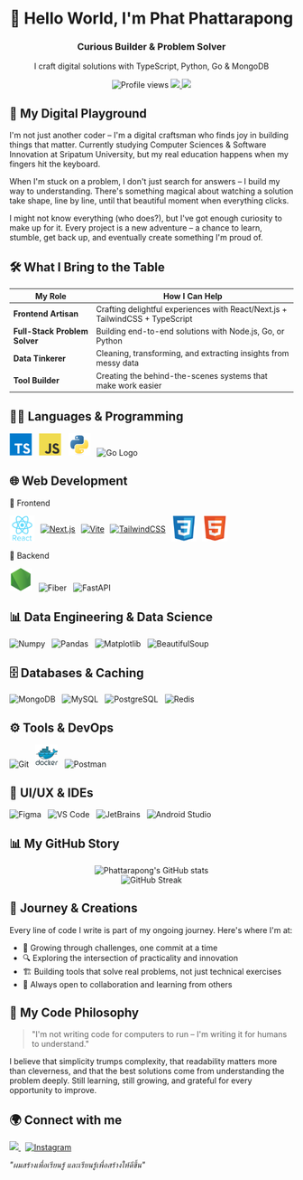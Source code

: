# <div align="center">👋 Hello World, I'm Phat Phattarapong</div>

<div align="center">
  <h3>Curious Builder & Problem Solver</h3>
  <p>I craft digital solutions with TypeScript, Python, Go & MongoDB</p>
  
  <img src="https://komarev.com/ghpvc/?username=Phattarapong26&label=Profile%20views&color=0e75b6&style=flat" alt="Profile views" />
  
  <a href="mailto:phattarapong.phe@gmail.com">
    <img src="https://img.shields.io/badge/Email-D14836?style=for-the-badge&logo=gmail&logoColor=white"/>
  </a>
  <a href="https://www.instagram.com/thirough5/">
    <img src="https://img.shields.io/badge/Instagram-E4405F?style=for-the-badge&logo=instagram&logoColor=white"/>
  </a>
</div>

## 🧠 My Digital Playground

I'm not just another coder – I'm a digital craftsman who finds joy in building things that matter. Currently studying Computer Sciences & Software Innovation at Sripatum University, but my real education happens when my fingers hit the keyboard.

When I'm stuck on a problem, I don't just search for answers – I build my way to understanding. There's something magical about watching a solution take shape, line by line, until that beautiful moment when everything clicks.

I might not know everything (who does?), but I've got enough curiosity to make up for it. Every project is a new adventure – a chance to learn, stumble, get back up, and eventually create something I'm proud of.

## 🛠️ What I Bring to the Table

| My Role | How I Can Help |
|------|------------|
| **Frontend Artisan** | Crafting delightful experiences with React/Next.js + TailwindCSS + TypeScript |
| **Full-Stack Problem Solver** | Building end-to-end solutions with Node.js, Go, or Python |
| **Data Tinkerer** | Cleaning, transforming, and extracting insights from messy data |
| **Tool Builder** | Creating the behind-the-scenes systems that make work easier |

## 🧑‍💻 Languages & Programming
<p align="left"> 
  <img src="https://raw.githubusercontent.com/devicons/devicon/master/icons/typescript/typescript-original.svg" alt="TypeScript" width="40"/> &nbsp; 
  <img src="https://raw.githubusercontent.com/devicons/devicon/master/icons/javascript/javascript-original.svg" alt="JavaScript" width="40"/> &nbsp; 
  <img src="https://raw.githubusercontent.com/devicons/devicon/master/icons/python/python-original.svg" alt="Python" width="40"/> &nbsp; 
  <img src="https://go.dev/blog/go-brand/Go-Logo/PNG/Go-Logo_Blue.png" alt="Go Logo" width="100"/>
</p>

## 🌐 Web Development
🔹 Frontend
<p align="left" style="display: flex; gap: 10px; align-items: center; flex-wrap: wrap;">
  <!-- React -->
  <a href="https://reactjs.org/" target="_blank" rel="noreferrer" title="React">
    <img src="https://raw.githubusercontent.com/devicons/devicon/master/icons/react/react-original-wordmark.svg" alt="React" width="45"/>
  </a>

  <!-- Next.js -->
  <a href="https://nextjs.org/" target="_blank" rel="noreferrer" title="Next.js">
    <img src="https://cdn.worldvectorlogo.com/logos/nextjs-2.svg" alt="Next.js" width="45"/>
  </a>

  <!-- Vite -->
  <a href="https://vitejs.dev/" target="_blank" rel="noreferrer" title="Vite">
    <img src="https://vitejs.dev/logo.svg" alt="Vite" width="45"/>
  </a>

  <!-- TailwindCSS -->
  <a href="https://tailwindcss.com/" target="_blank" rel="noreferrer" title="Tailwind CSS">
    <img src="https://www.vectorlogo.zone/logos/tailwindcss/tailwindcss-icon.svg" alt="TailwindCSS" width="45"/>
  </a>

  <!-- CSS3 -->
  <a href="https://developer.mozilla.org/en-US/docs/Web/CSS" target="_blank" rel="noreferrer" title="CSS3">
    <img src="https://raw.githubusercontent.com/devicons/devicon/master/icons/css3/css3-original.svg" alt="CSS3" width="45"/>
  </a>

  <!-- HTML5 -->
  <a href="https://developer.mozilla.org/en-US/docs/Web/HTML" target="_blank" rel="noreferrer" title="HTML5">
    <img src="https://raw.githubusercontent.com/devicons/devicon/master/icons/html5/html5-original.svg" alt="HTML5" width="45"/>
  </a>
</p>


🔸 Backend
<p align="left"> 
  <img src="https://raw.githubusercontent.com/devicons/devicon/master/icons/nodejs/nodejs-original.svg" alt="Node.js" width="40"/> &nbsp; 
  <img src="https://miro.medium.com/v2/1*a7ytXef1ykQ6X4ieVz-PUg.png" alt="Fiber" width="75" height="40"/> &nbsp; 
  <img src="https://cdn.worldvectorlogo.com/logos/fastapi.svg" alt="FastAPI" width="40"/> &nbsp;
</p>

## 📊 Data Engineering & Data Science
<p align="left"> 
  <img src="https://upload.wikimedia.org/wikipedia/commons/1/1a/NumPy_logo.svg" alt="Numpy" width="60"/> &nbsp; 
  <img src="https://img.icons8.com/color/512/pandas.png" alt="Pandas" width="40"/> &nbsp; 
  <img src="https://www.jumpingrivers.com/blog/customising-matplotlib/matplot_title_logo.png" alt="Matplotlib" width="60"/> &nbsp; 
  <img src="https://datascientest.com/en/files/2024/01/beautiful-soup.png" alt="BeautifulSoup" width="60"/> &nbsp;
</p>

## 🗄️ Databases & Caching
<p align="left"> 
  <img src="https://www.svgrepo.com/show/331488/mongodb.svg" alt="MongoDB" width="40"/> &nbsp; 
  <img src="https://cdn-icons-png.flaticon.com/512/5968/5968313.png" alt="MySQL" width="40"/> &nbsp; 
  <img src="https://upload.wikimedia.org/wikipedia/commons/thumb/2/29/Postgresql_elephant.svg/800px-Postgresql_elephant.svg.png" alt="PostgreSQL" width="40"/> &nbsp; 
  <img src="https://miro.medium.com/v2/resize:fit:1024/1*UYY3_DdeTQY8HRYm-RkP9Q.png" alt="Redis" width="40"/> &nbsp;
</p>

## ⚙️ Tools & DevOps
<p align="left"> 
  <img src="https://www.vectorlogo.zone/logos/git-scm/git-scm-icon.svg" alt="Git" width="40"/> &nbsp; 
  <img src="https://raw.githubusercontent.com/devicons/devicon/master/icons/docker/docker-original-wordmark.svg" alt="Docker" width="40"/> &nbsp; 
  <img src="https://www.vectorlogo.zone/logos/getpostman/getpostman-icon.svg" alt="Postman" width="40"/> &nbsp;
</p>

## 🎨 UI/UX & IDEs
<p align="left"> 
  <img src="https://www.vectorlogo.zone/logos/figma/figma-icon.svg" alt="Figma" width="40"/> &nbsp; 
  <img src="https://upload.wikimedia.org/wikipedia/commons/thumb/9/9a/Visual_Studio_Code_1.35_icon.svg/2048px-Visual_Studio_Code_1.35_icon.svg.png" alt="VS Code" width="40"/> &nbsp; 
  <img src="https://static-00.iconduck.com/assets.00/jetbrains-icon-2048x2048-f1almn4u.png" alt="JetBrains" width="40"/> &nbsp; 
  <img src="https://ss1.hevs.io/sw/img/android-studio-icon.png" alt="Android Studio" width="40"/> &nbsp;
</p>

## 📊 My GitHub Story

<div align="center">
  <img src="https://github-readme-stats.vercel.app/api?username=Phattarapong26&show_icons=true&theme=radical" alt="Phattarapong's GitHub stats"/>
  <br/>
  <img src="https://github-readme-streak-stats.herokuapp.com/?user=Phattarapong26&theme=radical" alt="GitHub Streak"/>
</div>

## 🚀 Journey & Creations

Every line of code I write is part of my ongoing journey. Here's where I'm at:

- 🌱 Growing through challenges, one commit at a time
- 🔍 Exploring the intersection of practicality and innovation
- 🏗️ Building tools that solve real problems, not just technical exercises
- 🤝 Always open to collaboration and learning from others

## 💭 My Code Philosophy

> "I'm not writing code for computers to run – I'm writing it for humans to understand."

I believe that simplicity trumps complexity, that readability matters more than cleverness, and that the best solutions come from understanding the problem deeply. Still learning, still growing, and grateful for every opportunity to improve.

## 🌍 Connect with me
<p align="left"> 
  <a href="mailto:phattarapong.phe@gmail.com">
    <img src="https://img.shields.io/badge/Email-D14836?style=for-the-badge&logo=gmail&logoColor=white"/>
  </a> &nbsp;
  <a href="https://www.instagram.com/thirough5/" target="blank"> 
    <img src="https://raw.githubusercontent.com/rahuldkjain/github-profile-readme-generator/master/src/images/icons/Social/instagram.svg" alt="Instagram" width="40"/> 
  </a> 
</p>

  <i>"ผมสร้างเพื่อเรียนรู้ และเรียนรู้เพื่อสร้างให้ดีขึ้น"</i>
</div>
